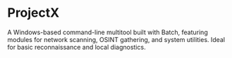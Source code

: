 # ProjectX
A Windows-based command-line multitool built with Batch, featuring modules for network scanning, OSINT gathering, and system utilities. Ideal for basic reconnaissance and local diagnostics.
